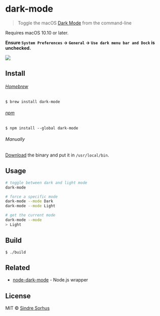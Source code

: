 # dark-mode

> Toggle the macOS [Dark Mode](http://www.macworld.co.uk/how-to/mac-software/turn-on-yosemites-dark-mode-on-mac-3534690/) from the command-line

Requires macOS 10.10 or later.

**Ensure `System Preferences` → `General` → `Use dark menu bar and Dock` is unchecked.**


![](screenshot.gif)


## Install

###### [Homebrew](http://brew.sh)

```
$ brew install dark-mode
```

###### [npm](https://github.com/sindresorhus/node-dark-mode#cli)

```
$ npm install --global dark-mode
```

###### Manually

[Download](https://github.com/sindresorhus/dark-mode/releases/latest) the binary and put it in `/usr/local/bin`.


## Usage

```sh
# toggle between dark and light mode
dark-mode

# force a specific mode
dark-mode --mode Dark
dark-mode --mode Light

# get the current mode
dark-mode --mode
> Light
```


## Build

```
$ ./build
```


## Related

- [node-dark-mode](https://github.com/sindresorhus/node-dark-mode) - Node.js wrapper


## License

MIT © [Sindre Sorhus](http://sindresorhus.com)
